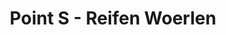 ---
title: "Point S - Reifen Woerlen"
url: /noerdlingen/point-s-reifen-woerlen/
shop: Autowerkstatt
---